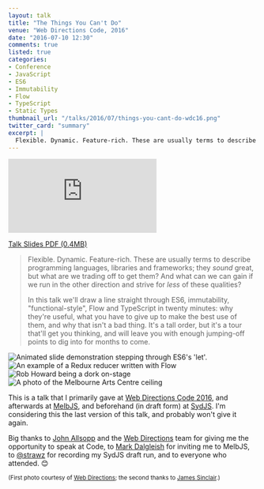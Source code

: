 ```yaml
---
layout: talk
title: "The Things You Can't Do"
venue: "Web Directions Code, 2016"
date: "2016-07-10 12:30"
comments: true
listed: true
categories:
- Conference
- JavaScript
- ES6
- Immutability
- Flow
- TypeScript
- Static Types
thumbnail_url: "/talks/2016/07/things-you-cant-do-wdc16.png"
twitter_card: "summary"
excerpt: |
  Flexible. Dynamic. Feature-rich. These are usually terms to describe programming languages, libraries and frameworks; they *sound* great, but what are we trading off to get them? And what can we can gain if we run in the other direction and strive for *less* of these qualities?
---
```


<div class="hero embedded-iframe">
  <div class="inner">
    <iframe src="https://player.vimeo.com/video/194125263" frameborder="0" webkitallowfullscreen mozallowfullscreen allowfullscreen></iframe>
  </div>
  <p><a href="/talks/2016/07/things-you-cant-do-wdc16.pdf">Talk Slides PDF (0.4MB)</a></p>
</div>

> Flexible. Dynamic. Feature-rich. These are usually terms to describe programming languages, libraries and frameworks; they *sound* great, but what are we trading off to get them? And what can we can gain if we run in the other direction and strive for *less* of these qualities?
>
> In this talk we'll draw a line straight through ES6, immutability, "functional-style", Flow and TypeScript in twenty minutes: why they're useful, what you have to give up to make the best use of them, and why that isn't a bad thing. It's a tall order, but it's a tour that'll get you thinking, and will leave you with enough jumping-off points to dig into for months to come.

<div class="micro-gallery">
  <img
    class="micro-gallery--item"
    src="/talks/2016/07/things-you-cant-do-wdc16-gallery1.gif"
    alt="Animated slide demonstration stepping through ES6's 'let'."
  >
  <img
    class="micro-gallery--item"
    src="/talks/2016/07/things-you-cant-do-wdc16-gallery2.png"
    alt="An example of a Redux reducer written with Flow"
  >
  <img
    class="micro-gallery--item"
    src="/talks/2016/07/things-you-cant-do-wdc16-gallery3.jpg"
    alt="Rob Howard being a dork on-stage"
  >
  <img
    class="micro-gallery--item"
    src="/talks/2016/07/things-you-cant-do-wdc16-gallery4.jpg"
    alt="A photo of the Melbourne Arts Centre ceiling"
  >
</div>

This is a talk that I primarily gave at [Web Directions Code 2016](http://www.webdirections.org/code16/speakers/rob-howard.html), and afterwards at [MelbJS](http://melbjs.com), and beforehand (in draft form) at [SydJS](http://sydjs.com). I'm considering this the last version of this talk, and probably won't give it again.

Big thanks to [John Allsopp](https://twitter.com/johnallsopp) and the [Web Directions](http://webdirections.org) team for giving me the opportunity to speak at Code, to [Mark Dalgleish](https://twitter.com/markdalgleish) for inviting me to MelbJS, to [@strawz](https://twitter.com/strawz) for recording my SydJS draft run, and to everyone who attended. 😊

<small>(First photo courtesy of [Web Directions](https://www.webdirections.org/); the second thanks to [James Sinclair](http://jrsinclair.com/).)</small>

